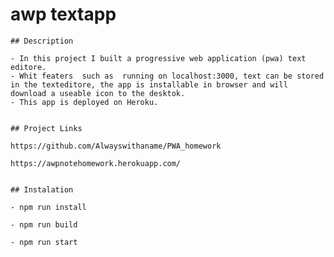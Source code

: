 # awp textapp
    
    ## Description
    
    - In this project I built a progressive web application (pwa) text editore. 
    - Whit featers  such as  running on localhost:3000, text can be stored in the texteditore, the app is installable in browser and will download a useable icon to the desktok. 
    - This app is deployed on Heroku. 
    

    ## Project Links

    https://github.com/Alwayswithaname/PWA_homework

    https://awpnotehomework.herokuapp.com/


    ## Instalation 

    - npm run install

    - npm run build

    - npm run start